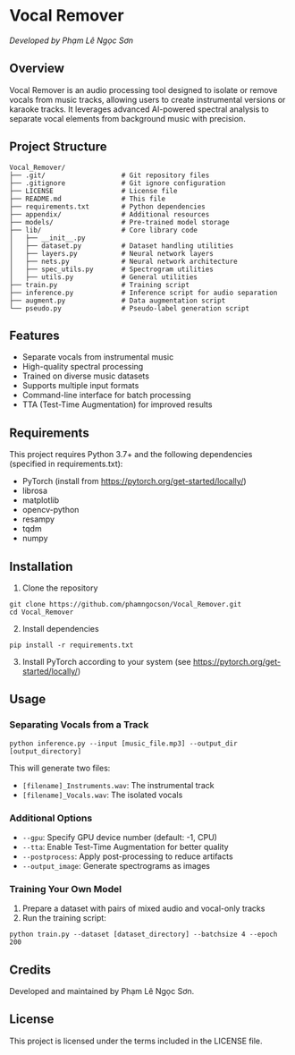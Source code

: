 # Vocal Remover

*Developed by Phạm Lê Ngọc Sơn*

## Overview

Vocal Remover is an audio processing tool designed to isolate or remove vocals from music tracks, allowing users to create instrumental versions or karaoke tracks. It leverages advanced AI-powered spectral analysis to separate vocal elements from background music with precision.

## Project Structure

```
Vocal_Remover/
├── .git/                   # Git repository files
├── .gitignore              # Git ignore configuration
├── LICENSE                 # License file
├── README.md               # This file
├── requirements.txt        # Python dependencies
├── appendix/               # Additional resources
├── models/                 # Pre-trained model storage
├── lib/                    # Core library code
│   ├── __init__.py
│   ├── dataset.py          # Dataset handling utilities
│   ├── layers.py           # Neural network layers
│   ├── nets.py             # Neural network architecture
│   ├── spec_utils.py       # Spectrogram utilities
│   ├── utils.py            # General utilities
├── train.py                # Training script
├── inference.py            # Inference script for audio separation
├── augment.py              # Data augmentation script
└── pseudo.py               # Pseudo-label generation script
```

## Features

- Separate vocals from instrumental music
- High-quality spectral processing
- Trained on diverse music datasets
- Supports multiple input formats
- Command-line interface for batch processing
- TTA (Test-Time Augmentation) for improved results

## Requirements

This project requires Python 3.7+ and the following dependencies (specified in requirements.txt):
- PyTorch (install from https://pytorch.org/get-started/locally/)
- librosa
- matplotlib
- opencv-python
- resampy
- tqdm
- numpy

## Installation

1. Clone the repository
```
git clone https://github.com/phamngocson/Vocal_Remover.git
cd Vocal_Remover
```

2. Install dependencies
```
pip install -r requirements.txt
```

3. Install PyTorch according to your system (see https://pytorch.org/get-started/locally/)

## Usage

### Separating Vocals from a Track

```
python inference.py --input [music_file.mp3] --output_dir [output_directory]
```

This will generate two files:
- `[filename]_Instruments.wav`: The instrumental track
- `[filename]_Vocals.wav`: The isolated vocals

### Additional Options

- `--gpu`: Specify GPU device number (default: -1, CPU)
- `--tta`: Enable Test-Time Augmentation for better quality
- `--postprocess`: Apply post-processing to reduce artifacts
- `--output_image`: Generate spectrograms as images

### Training Your Own Model

1. Prepare a dataset with pairs of mixed audio and vocal-only tracks
2. Run the training script:
```
python train.py --dataset [dataset_directory] --batchsize 4 --epoch 200
```

## Credits

Developed and maintained by Phạm Lê Ngọc Sơn.

## License

This project is licensed under the terms included in the LICENSE file.
